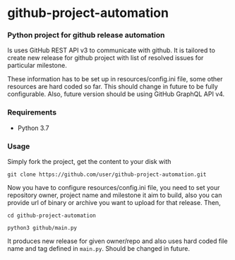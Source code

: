 # github-project-automation
### Python project for github release automation

Is uses GitHub REST API v3 to communicate with github. It is tailored to create new release for github project with list of resolved issues for particular milestone. 

These information has to be set up in resources/config.ini file, some other resources are hard coded so far. This should change in future to be fully configurable. Also, future version should be using GitHub GraphQL API v4.

### Requirements
* Python 3.7

### Usage
Simply fork the project, get the content to your disk with
		
	git clone https://github.com/user/github-project-automation.git
	
Now you have to configure resources/config.ini file, you need to set your repository owner, project name and milestone it aim to build, also you can provide url of binary or archive you want to upload for that release. Then,
	
	cd github-project-automation
	
	python3 github/main.py

It produces new release for given owner/repo and also uses hard coded file name and tag defined in `main.py`. Should be changed in future.
 
